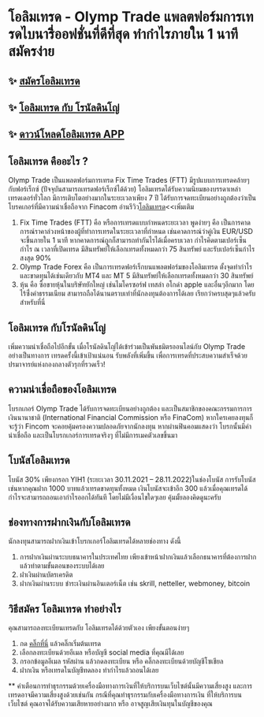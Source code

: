 
# โอลิมเทรด - Olymp Trade แพลตฟอร์มการเทรดไบนารี่ิิออฟชั่นที่ดีที่สุด ทำกำไรภายใน 1 นาที สมัครง่าย

## ✨ [สมัครโอลิมเทรด](https://bit.ly/olymp-univer)
## ✨ [โอลิมเทรด กับ โรนัลดินโญ่](https://bit.ly/olymp-ronaldinho)
## ✨ [ดาวน์โหลดโอลิมเทรด APP](https://bit.ly/olymp-mobile-app)


## โอลิมเทรด คืออะไร ?

Olymp Trade เป็นแพลตฟอร์มการเทรด Fix Time Trades (FTT) มีรูปแบบการเทรดคล้ายๆกับฟอร์เร็กซ์ (ปัจจุบันสามารถเทรดฟอร์เร็กซ์ได้ด้วย) โอลิมเทรดได้รับความนิยมของบรรดาเหล่าเทรดเดอร์ทั่วโลก มีการเติบโตอย่างมากในระยะเวลาเพียง 7 ปี ได้รับการจดทะเบียนอย่างถูกต้องว่าเป็นโบรคเกอร์ที่มีความน่าเชื่อถือจาก Finacom อ่านรีวิว[โอลิมเทรด](https://monyone.com/olymptrade-review/)<<เพิ่มเติม

1.  Fix Time Trades (FTT) คือ หรือการเทรดแบบกำหนดระยะเวลา พูดง่ายๆ คือ เป็นการคาดการณ์ราคาล่วงหน้าของผู้ที่ทำการเทรดในระยะเวลาที่กำหนด เช่นคาดการณ์ว่าคู่เงิน EUR/USD จะขึ้นภายใน 1 นาที หากคาดการณ์ถูกก็สามารถทำกันไรได้เมื่อครบเวลา  กำไรคิดตามเปอร์เซ็นกำไร ณ เวลาที่เปิดเทรด มีสินทรัพย์ให้เลือกเทรดทั้งหมดกว่า 75 สินทรัพย์ และรับเปอร์เซ็นกำไรสงสุด 90%
2.  Olymp Trade Forex คือ เป็นการเทรดฟอร์เร็กบนแพลตฟอร์มของโอลิมเทรด ตั้งจุดทำกำไรและขาดทุนได้เช่นเดียวกับ MT4 และ MT 5 มีสินทรัพย์ให้เลือกเทรดทั้งหมดกว่า 30 สินทรัพย์
3.  หุ้น คือ ซื้อขายหุ้นในบริษัทยักใหญ่ เช่นไมโครซอร์ฟ เทสล่า อโกด่า apple และอื่นๆอีกมาก โดยไร้ซึ่่งค่าธรรมเนียม สามารถถือได้นานตราบเท่าที่นักลงทุนต้องการได้เลย เรียกว่าครบสุดๆแล้วครับสำหรับที่นี่


## โอลิมเทรด กับโรนัลดินโญ่

เพิ่มความน่าเชื่อถือไปอีกขั้น เมื่อโรนัลดินโญ่ได้เข้าร่วมเป็นพันธมิตรออนไลน์กับ Olymp Trade อย่างเป็นทางการ เทรดครั้งนี้เข้าเป้าแน่นอน รับพลังที่เพิ่มขึ้น เพื่อการเทรดที่ประสบความสำเร็จด้วยปรมาจารย์แห่งกองกลางตัวรุกที่รวดเร็ว!


## ความน่าเชื่อถือของโอลิมเทรด

โบรกเกอร์ Olymp Trade ได้รับการจดทะเบียนอย่างถูกต้อง และเป็นสมาชิกของคณะกรรมการการเงินนานาชาติ (International Financial Commission หรือ FinaCom) หากใครเคยลงทุนก็จะรู้ว่า Fincom จะคอยคุ้มครองความปลอดภัยจากนักลงทุน หากผ่านฟินคอมแสดงว่า โบรกนั้นมีค่าน่าเชื่อถือ และเป็นโบรกเกอร์การเทรดจริงๆ ที่ไม่มีการเมคตัวเลขขึ้นมา


## โบนัสโอลิมเทรด

โบนัส 30% เพียงกรอก YIH1 (ระยะเวลา 30.11.2021 – 28.11.2022)ในช่องโบนัส การรับโบนัสเช่นหากคุณฝาก 1000 บาทแล้วเทรดขาดทุนทั้งหมด เงินโบนัสจะเข้าอีก 300 แล้วเมื่อคุณเทรดได้กำไรจะสามารถถอนเอากำไรออกได้ทันที โดยไม่มีเงื่อนไขใดๆเลย คุ้มมั้ยลองคิดดูนะครับ


## ช่องทางการฝากเงินกับโอลิมเทรด

นักลงทุนสามารถฝากเงินเข้าโบรกเกอร์โอลิมเทรดได้หลายช่องทาง ดังนี้
1.  การฝากเงินผ่านระบบธนาคารในประเทศไทย เพียงเข้าหน้าฝากเงินแล้วเลือกธนาคารที่ต้องการฝาก แล้วทำตามขั้นตอนของระบบได้เลย
2.  ฝาเงินผ่านบัตรเครดิต
3.  ฝากเงินผ่านระบบ ชำระเงินผ่านอินเตอร์เน็ต เช่น skrill, netteller, webmoney, bitcoin


## วิธีสมัคร โอลิมเทรด ทำอย่างไร

คุณสามารถลงทะเบียนเทรดกับ โอลิมเทรดได้ด้วยตัวเอง เพียงขั้นตอนง่ายๆ
1. กด [คลิ๊กที่นี่](https://bit.ly/olymp-ronaldinho) แล้วคลิ๊กเริ่มต้นเทรด
2. เลือกลงทะเบียนด้วยอีเมล หรือบัญชี social media ที่คุณมีได้เลย
3. กรอกข้อมูลอีเมล รหัสผ่าน แล้วกดลงทะเบียน หรือ คลิ๊กลงทะเบียนด้วยบัญชีโซเชียล
4. ฝากเงิน หรือเทรดในบัญชีทดลอง ทำกำไรแล้วถอนได้เลย

** คำเตือนการทำธุรกรรมด้วยเครื่องมือทางการเงินที่ให้บริการบนเว็บไซต์นั้นมีความเสี่ยงสูง และการเทรดอาจมีความเสี่ยงสูงด้วยเช่นกัน กรณีที่คุณทำธุรกรรมกับเครื่องมือทางการเงิน ที่ให้บริการบนเว็บไซต์ คุณอาจได้รับความเสียหายอย่างมาก หรือ อาจสูญเสียเงินทุนในบัญชีของคุณ
